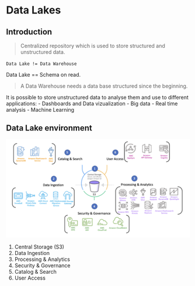 # Data Lakes

## Introduction

> Centralized repository which is used to store structured and unstructured data.

`Data Lake != Data Warehouse`

Data Lake == Schema on read.

> A Data Warehouse needs a data base structured since the beginning.

It is possible to store unstructured data to analyse them and use to different applications:
    - Dashboards and Data vizualization
    - Big data
    - Real time analysis
    - Machine Learning

## Data Lake environment

<img src="./aws_lens.png">

1. Central Storage (S3)
2. Data Ingestion
3. Processing & Analytics
4. Security & Governance
5. Catalog & Search
6. User Access
